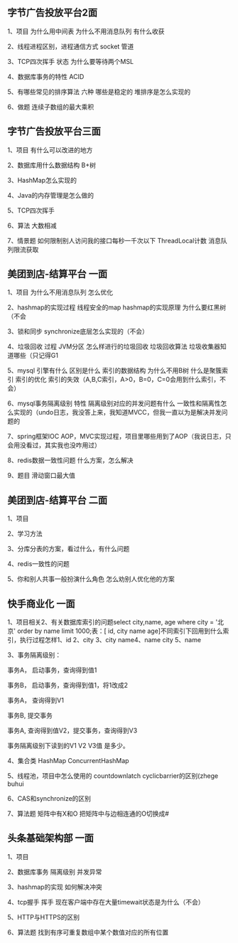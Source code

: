 ## 字节广告投放平台2面

1、项目 为什么用中间表 为什么不用消息队列 有什么收获

2、线程进程区别，进程通信方式 socket 管道

3、TCP四次挥手 状态 为什么要等待两个MSL 

4、数据库事务的特性 ACID

5、有哪些常见的排序算法 六种 哪些是稳定的 堆排序是怎么实现的

6、做题 连续子数组的最大乘积

## 字节广告投放平台三面

1、项目 有什么可以改进的地方

2、数据库用什么数据结构 B+树

3、HashMap怎么实现的

4、Java的内存管理是怎么做的

5、TCP四次挥手

6、算法 大数相减

7、情景题 如何限制别人访问我的接口每秒一千次以下 ThreadLocal计数 消息队列限流获取

## 美团到店-结算平台   一面

1、项目 为什么不用消息队列 怎么优化

2、hashmap的实现过程 线程安全的map hashmap的实现原理 为什么要红黑树（不会

3、锁和同步 synchronize底层怎么实现的（不会）

4、垃圾回收 过程 JVM分区 怎么样进行的垃圾回收 垃圾回收算法 垃圾收集器知道哪些（只记得G1

5、mysql 引擎有什么 区别是什么  索引的数据结构 为什么不用B树 什么是聚簇索引 索引的优化 索引的失效（A,B,C索引，A>0，B=0，C=0会用到什么索引，不会）

6、mysql事务隔离级别 特性 隔离级别对应的并发问题有什么 一致性和隔离性怎么实现的（undo日志，我没答上来，我知道MVCC，但我一直以为是解决并发问题的

7、spring框架IOC AOP，MVC实现过程，项目里哪些用到了AOP（我说日志，只会用没看过，其实我也没咋用过）

8、redis数据一致性问题 什么方案，怎么解决

9、题目 滑动窗口最大值

## 美团到店-结算平台   二面

1、项目

2、学习方法

3、分库分表的方案，看过什么，有什么问题

4、redis一致性的问题

5、你和别人共事一般扮演什么角色 怎么劝别人优化他的方案

## 快手商业化 一面

1、项目相关2、有关数据库索引的问题select city,name, age where city = '北京' order by name limit 1000;表：[  id,  city  name  age]不同索引下回用到什么索引，执行过程怎样1、id 2、city 3、city name4、name city 5、name

3、事务隔离级别：

事务A， 启动事务，查询得到值1

事务B， 启动事务，查询得到值1，将1改成2

事务A， 查询得到V1

事务B, 提交事务

事务A, 查询得到值V2，提交事务，查询得到V3

事务隔离级别下读到的V1 V2 V3值 是多少。

4、集合类 HashMap ConcurrentHashMap

5、线程池，项目中怎么使用的 countdownlatch cyclicbarrier的区别(zhege buhui

6、CAS和synchronize的区别

7、算法题 矩阵中有X和O 把矩阵中与边相连通的O切换成#

## 头条基础架构部 一面

1、项目

2、数据库事务 隔离级别 并发异常

3、hashmap的实现 如何解决冲突 

4、tcp握手 挥手 现在客户端中存在大量timewait状态是为什么（不会）

5、HTTP与HTTPS的区别

6、算法题 找到有序可重复数组中某个数值对应的所有位置